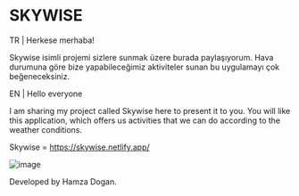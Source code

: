 # SKYWISE
TR | Herkese merhaba!

Skywise isimli projemi sizlere sunmak üzere burada paylaşıyorum. Hava durumuna göre bize yapabileceğimiz aktiviteler sunan bu uygulamayı çok beğeneceksiniz.



EN | Hello everyone

I am sharing my project called Skywise here to present it to you. You will like this application, which offers us activities that we can do according to the weather conditions.

Skywise = https://skywise.netlify.app/

![image](https://github.com/HamzaDogann/SKYWISE/assets/93007915/c907fe22-3a80-480e-83b8-decdb08ef915)



Developed by Hamza Dogan.
